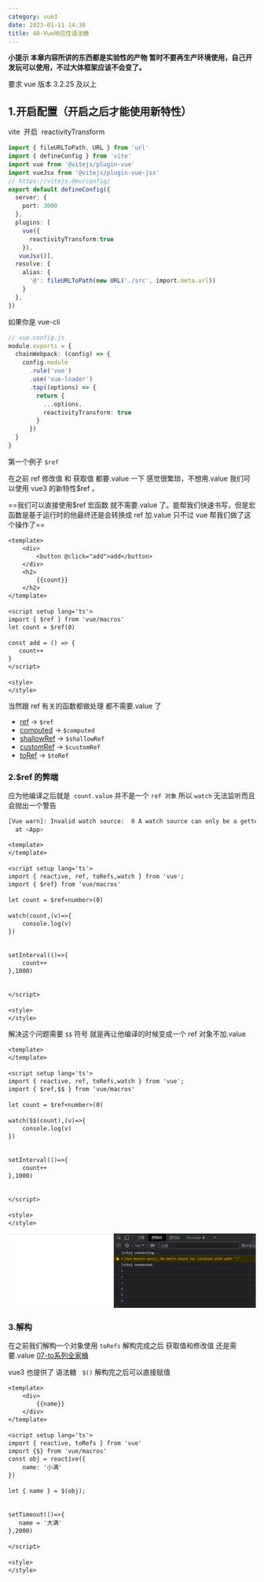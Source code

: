 ```yaml
---
category: vue3
date: 2023-01-11 14:38
title: 40-Vue响应性语法糖
---
```


**小提示 本章内容所讲的东西都是实验性的产物 暂时不要再生产环境使用，自己开发玩可以使用，不过大体框架应该不会变了。**

要求 vue 版本 3.2.25 及以上

## 1.开启配置（开启之后才能使用新特性）

vite  开启  reactivityTransform

```typescript
import { fileURLToPath, URL } from 'url'
import { defineConfig } from 'vite'
import vue from '@vitejs/plugin-vue'
import vueJsx from '@vitejs/plugin-vue-jsx'
// https://vitejs.dev/config/
export default defineConfig({
  server: {
    port: 3000
  },
  plugins: [
    vue({
      reactivityTransform:true
    }),
   vueJsx()],
  resolve: {
    alias: {
      '@': fileURLToPath(new URL('./src', import.meta.url))
    }
  },
})
```

如果你是 vue-cli

```ts
// vue.config.js
module.exports = {
  chainWebpack: (config) => {
    config.module
      .rule('vue')
      .use('vue-loader')
      .tap((options) => {
        return {
          ...options,
          reactivityTransform: true
        }
      })
  }
}
```

 第一个例子 `$ref`

在之前 ref 修改值 和 获取值 都要.value 一下 感觉很繁琐，不想用.value 我们可以使用 vue3 的新特性$ref 。

==我们可以直接使用$ref 宏函数 就不需要.value 了。能帮我们快速书写，但是宏函数是基于运行时的他最终还是会转换成 ref 加.value 只不过 vue 帮我们做了这个操作了==

```vue
<template>
    <div>
        <button @click="add">add</button>
    </div>
    <h2>
        {{count}}
    </h2>
</template>

<script setup lang='ts'>
import { $ref } from 'vue/macros'
let count = $ref(0)

const add = () => {
   count++
}
</script>

<style>
</style>
```

当然跟 ref 有关的函数都做处理 都不需要.value 了

- [ref](https://cn.vuejs.org/api/reactivity-core.html#ref "ref") -> `$ref`
- [computed](https://cn.vuejs.org/api/reactivity-core.html#computed "computed") -> `$computed`
- [shallowRef](https://cn.vuejs.org/api/reactivity-advanced.html#shallowref "shallowRef") -> `$shallowRef`
- [customRef](https://cn.vuejs.org/api/reactivity-advanced.html#customref "customRef") -> `$customRef`
- [toRef](https://cn.vuejs.org/api/reactivity-utilities.html#toref "toRef") -> `$toRef`

### 2.$ref 的弊端

应为他编译之后就是  `count.value` 并不是一个 `ref 对象` 所以 `watch` 无法监听而且会抛出一个警告

```sh
[Vue warn]: Invalid watch source:  0 A watch source can only be a getter/effect function, a ref, a reactive object, or an array of these types.
  at <App>
```

```vue
<template>
</template>

<script setup lang='ts'>
import { reactive, ref, toRefs,watch } from 'vue';
import { $ref} from 'vue/macros'

let count = $ref<number>(0)

watch(count,(v)=>{
    console.log(v)
})


setInterval(()=>{
    count++
},1000)


</script>

<style>
</style>
```

解决这个问题需要 `$$` 符号 就是再让他编译的时候变成一个 ref 对象不加.value

```vue
<template>
</template>

<script setup lang='ts'>
import { reactive, ref, toRefs,watch } from 'vue';
import { $ref,$$ } from 'vue/macros'

let count = $ref<number>(0)

watch($$(count),(v)=>{
    console.log(v)
})


setInterval(()=>{
    count++
},1000)


</script>

<style>
</style>
```

![](./_images/image-2023-01-11_14-45-04-388-40-Vue响应性语法糖.png)

### 3.解构  

在之前我们解构一个对象使用 `toRefs` 解构完成之后 获取值和修改值 还是需要.value [07-to系列全家桶](07-to系列全家桶.md)

vue3 也提供了 语法糖   `$()` 解构完之后可以直接赋值

```vue
<template>
    <div>
        {{name}}
    </div>
</template>

<script setup lang='ts'>
import { reactive, toRefs } from 'vue'
import {$} from 'vue/macros'
const obj = reactive({
    name: '小满'
})

let { name } = $(obj);


setTimeout(()=>{
   name = '大满'
},2000)

</script>

<style>
</style>
```